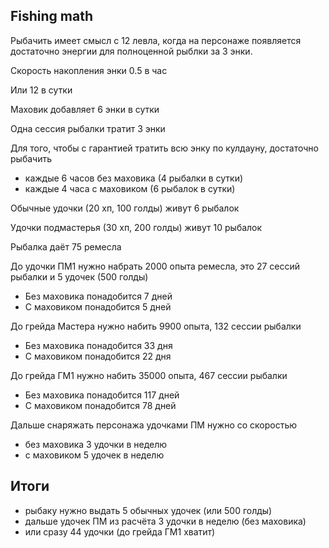 Fishing math
---

Рыбачить имеет смысл с 12 левла, 
когда на персонаже появляется достаточно энергии для полноценной рыблки за 3 энки.

Скорость накопления энки 0.5 в час

Или 12 в сутки


Маховик добавляет 6 энки в сутки

Одна сессия рыбалки тратит 3 энки

Для того, чтобы с гарантией тратить всю энку по кулдауну, достаточно рыбачить
- каждые 6 часов без маховика (4 рыбалки в сутки)
- каждые 4 часа с маховиком (6 рыбалок в сутки)


Обычные удочки (20 хп, 100 голды) живут 6 рыбалок 

Удочки подмастерья (30 хп, 200 голды) живут 10 рыбалок

Рыбалка даёт 75 ремесла


До удочки ПМ1 нужно набрать 2000 опыта ремесла, это 27 сессий рыбалки и 5 удочек (500 голды)
- Без маховика понадобится 7 дней
- С маховиком понадобится 5 дней 


До грейда Мастера нужно набить 9900 опыта, 132 сессии рыбалки
- Без маховика понадобится 33 дня
- С маховиком понадобится 22 дня


До грейда ГМ1 нужно набить 35000 опыта, 467 сессии рыбалки
- Без маховика понадобится 117 дней
- С маховиком понадобится 78 дней 


Дальше снаряжать персонажа удочками ПМ нужно со скоростью 
- без маховика 3 удочки в неделю
- с маховиком 5 удочек в неделю


Итоги
---
- рыбаку нужно выдать 5 обычных удочек (или 500 голды)
- дальше удочек ПМ из расчёта 3 удочки в неделю (без маховика)
- или сразу 44 удочки (до грейда ГМ1 хватит)
